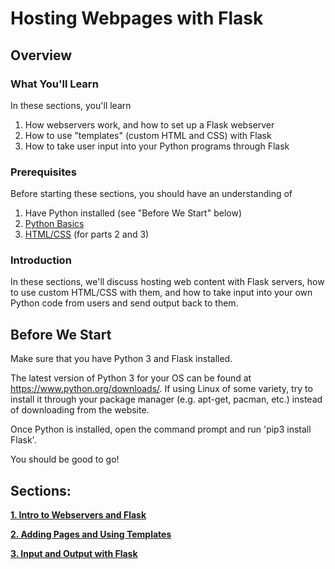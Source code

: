 # Hosting Webpages with Flask
## Overview

### What You'll Learn
In these sections, you'll learn
1. How webservers work, and how to set up a Flask webserver
2. How to use "templates" (custom HTML and CSS) with Flask
3. How to take user input into your Python programs through Flask

### Prerequisites
Before starting these sections, you should have an understanding of
1. Have Python installed (see "Before We Start" below)
2. [Python Basics](https://github.com/HackBinghamton/PythonWorkshop)
3. [HTML/CSS](https://github.com/HackBinghamton/WebDevelopmentWorkshop/tree/master/Intro%20to%20HTML%20and%20CSS) (for parts 2 and 3)

### Introduction
In these sections, we'll discuss hosting web content with Flask servers, how to use custom HTML/CSS with them, and how to take input into your own Python code from users and send output back to them.

## Before We Start
Make sure that you have Python 3 and Flask installed.

The latest version of Python 3 for your OS can be found at https://www.python.org/downloads/.
If using Linux of some variety, try to install it through your package manager (e.g. apt-get, pacman, etc.) instead of downloading from the website.

Once Python is installed, open the command prompt and run 'pip3 install Flask'.

You should be good to go!

## Sections:

[**1. Intro to Webservers and Flask**](https://github.com/HackBinghamton/WebDevelopmentWorkshop/tree/master/Hosting%20with%20Flask/1.%20Flask%20Hello%20World)

[**2. Adding Pages and Using Templates**](https://github.com/HackBinghamton/WebDevelopmentWorkshop/tree/master/Hosting%20with%20Flask/2.%20Using%20Templates)

[**3. Input and Output with Flask**](https://github.com/HackBinghamton/WebDevelopmentWorkshop/tree/master/Hosting%20with%20Flask/3.%20Input%20and%20Output)
